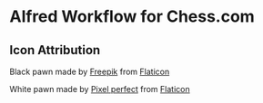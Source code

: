 # Alfred Workflow for Chess.com




## Icon Attribution

Black pawn made by [Freepik](https://www.freepik.com) from [Flaticon](https://www.flaticon.com/)

White pawn made by [Pixel perfect](https://www.flaticon.com/authors/pixel-perfect)  from [Flaticon](https://www.flaticon.com/)
